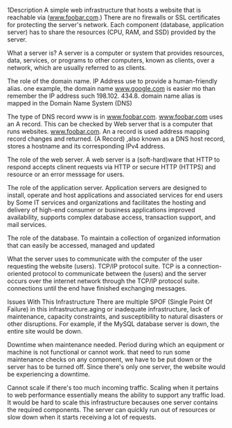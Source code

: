 1Description
A simple web infrastructure that hosts a website that is reachable via (www.foobar.com.) There are no firewalls or SSL certificates for protecting the server's network. Each component (database, application server) has to share the resources (CPU, RAM, and SSD) provided by the server.

What a server is?
A server is a computer or system that provides resources, data, services, or programs to other computers, known as clients, over a network, which are usually referred to as clients.

The role of the domain name.
IP Address use to provide a human-friendly alias. one example, the domain name www.google.com is easier mo than remember the IP address such 198.102. 434.8. domain name alias is mapped in the Domain Name System (DNS)

The type of DNS record www is in www.foobar.com.
www.foobar.com uses an A record. This can be checked by Web server that is a computer that runs websites. www.foobar.com. An a record is used address mapping record changes and returned. (A Record) ,also known as a DNS host record, stores a hostname and its corresponding IPv4 address.

The role of the web server. 
A web server is a (soft-hard)ware that HTTP to respond accepts clinent requests via HTTP or secure HTTP (HTTPS) and resource or an error messsage for users.

The role of the application server.
Application servers are designed to install, operate and host applications and associated services for end users by Some IT services and organizations and facilitates the hosting and delivery of high-end consumer or business applications improved availability, supports complex database access, transaction support, and mail services.

The role of the database.
To maintain a collection of organized information that can easily be accessed, managed and updated

What the server uses to communicate with the computer of the user requesting the website (users).
TCP/IP protocol suite. TCP is a connection-oriented protocol to communicate between the (users) and the server occurs over the internet network through the TCP/IP protocol suite. connections until the end have finished exchanging messages.


Issues With This Infrastructure
There are multiple SPOF (Single Point Of Failure) in this infrastructure.aging or inadequate infrastructure, lack of maintenance, capacity constraints, and susceptibility to natural disasters or other disruptions.
For example, if the MySQL database server is down, the entire site would be down.

Downtime when maintenance needed.
Period during which an equipment or machine is not functional or cannot work. 
that need to run some maintenance checks on any component, we have to be put down or the server has to be turned off. Since there's only one server, the website would be experiencing a downtime.

Cannot scale if there's too much incoming traffic.
Scaling when it pertains to web performance essentially means the ability to support any traffic load.
It would be hard to scale this infrastructure becauses one server contains the required components. The server can quickly run out of resources or slow down when it starts receiving a lot of requests.

